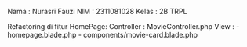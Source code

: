 Nama    : Nurasri Fauzi
NIM     : 2311081028
Kelas   : 2B TRPL

Refactoring di fitur HomePage:
Controller : MovieController.php
View       : - homepage.blade.php
             - components/movie-card.blade.php